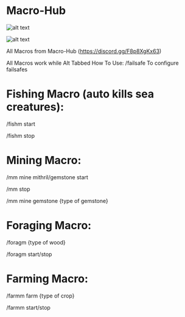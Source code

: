 # Macro-Hub
![alt text](https://camo.githubusercontent.com/f7cd00bbfd2125b3909ecae2320fe87976277bb736b41c936572223703ea9012/68747470733a2f2f696d672e736869656c64732e696f2f6769746875622f646f776e6c6f6164732f6d696e646c6573736c796465762f6e6f74656e6f756768636f696e732f746f74616c2e737667)

![alt text](https://camo.githubusercontent.com/7cd21424a2edd5687b3739c55c7bf4608d4a3d507b429d3c69f5a7fc260b68ce/68747470733a2f2f696d672e736869656c64732e696f2f656e64706f696e742e7376673f75726c3d6874747073253341253246253246736869656c6473696f2d70617472656f6e2e76657263656c2e617070253246617069253346757365726e616d65253344726f626f7468616e7a6f25323674797065253344706174726f6e73)

All Macros from Macro-Hub (https://discord.gg/F8p8XgKx63)

All Macros work while Alt Tabbed
How To Use:
/failsafe
To configure failsafes

# Fishing Macro (auto kills sea creatures):
/fishm start

/fishm stop

# Mining Macro:
/mm mine mithril/gemstone start 

/mm stop

/mm mine gemstone {type of gemstone}

# Foraging Macro:
/foragm {type of wood}

/foragm start/stop

# Farming Macro:
/farmm farm {type of crop}

/farmm start/stop

